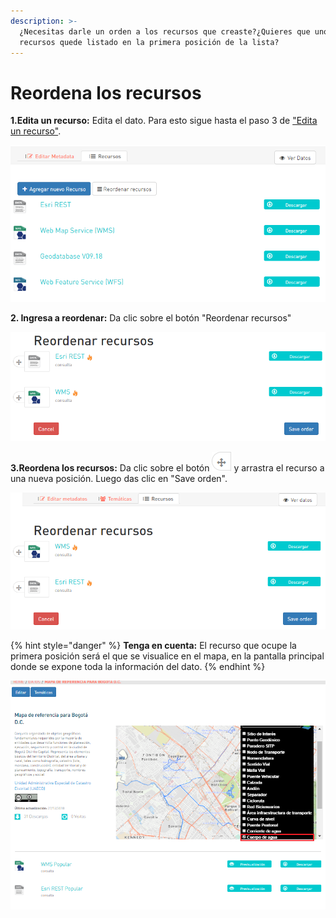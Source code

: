 ```yaml
---
description: >-
  ¿Necesitas darle un orden a los recursos que creaste?¿Quieres que uno de los
  recursos quede listado en la primera posición de la lista?
---
```


# Reordena los recursos

**1.Edita un recurso:** Edita el dato. Para esto sigue hasta el paso 3 de ["Edita un recurso"](https://datosbogota.gitbook.io/manual-usuario/agregar-un-conjunto-de-datos-o-dataset/edita-un-recurso). 

![](.gitbook/assets/image%20%28133%29.png)

**2. Ingresa a reordenar:** Da clic sobre el botón "Reordenar recursos"

![](.gitbook/assets/image%20%2820%29.png)

**3.Reordena los recursos:** Da clic sobre el botón ![](.gitbook/assets/cruz.PNG) y arrastra el recurso a una nueva posición. Luego das clic en "Save orden".



![](.gitbook/assets/image%20%28151%29.png)

{% hint style="danger" %}
**Tenga en cuenta:** El recurso que ocupe la primera posición será el que se visualice en el mapa, en la pantalla principal donde se expone toda la información del dato.
{% endhint %}

![](.gitbook/assets/image%20%2813%29.png)

